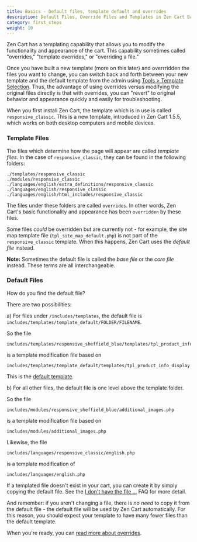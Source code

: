 ```yaml
---
title: Basics - Default files, template default and overrides 
description: Default Files, Override Files and Templates in Zen Cart Basic 
category: first_steps 
weight: 10
---
```


Zen Cart has a templating capability that allows you to modify the 
functionality and appearance of the cart.  This capability sometimes called 
"overrides," "template overrides," or "overriding a file."  

Once you have built a new template (more on this later) and overrridden
the files you want to change, you can switch back and forth between
your new template and the default template from the admin using 
[Tools > Template Selection](/user/admin_pages/tools/template_selection/).
Thus, the advantage of using overrides versus modifying the original files directly
is that with overrides, you can "revert" to original behavior and appearance 
quickly and easily for troubleshooting. 

When you first install Zen Cart, the template which is in use is called
`responsive_classic`.  This is a new template, introduced in Zen Cart 1.5.5,
which works on both desktop computers and mobile devices. 

### Template Files 

The files which determine how the page will appear are called 
*template files*.  In the case of `responsive_classic`, they can be 
found in the following folders: 

```
./templates/responsive_classic
./modules/responsive_classic
./languages/english/extra_definitions/responsive_classic
./languages/english/responsive_classic
./languages/english/html_includes/responsive_classic
```

The files under these folders are called `overrides`.  In other words, Zen Cart's basic functionality and appearance has been `overridden` by these files. 

Some files *could* be overridden but are currently not - for example, 
the site map template file (`tpl_site_map_default.php`) is not part of 
the `responsive_classic` template.  When this happens, Zen Cart uses 
the *default file* instead. 

**Note:** Sometimes the default file is called the *base file* or the *core file* instead. These terms are all interchangeable. 

### Default Files 

How do you find the default file? 

There are two possibilities: 

a) For files under `/includes/templates`, the default file is `includes/templates/template_default/FOLDER/FILENAME`. 

So the file 

    includes/templates/responsive_sheffield_blue/templates/tpl_product_info_display.php

is a template modification file based on 

    includes/templates/template_default/templates/tpl_product_info_display.php

This is the [default template](/user/template/template_default). 


b) For all other files, the default file is one level above the template folder. 

So the file 

    includes/modules/responsive_sheffield_blue/additional_images.php

is a template modification file based on 

    includes/modules/additional_images.php

Likewise, the file 

    includes/languages/responsive_classic/english.php
is a template modification of 

    includes/languages/english.php

If a templated file doesn't exist in your cart, you can 
create it by simply copying the default file.  See the [I don't have the file ...](/user/new_user_topics/no_such_file/) FAQ for more detail. 

And remember: if you aren't changing a file, there is *no need* to copy it 
from the default file - the default file will be used by Zen Cart
automatically.  For this reason, you should expect your template to have
many fewer files than the default template.  

When you're ready, you can [read more about overrides](/user/new_user_topics/overrides).

